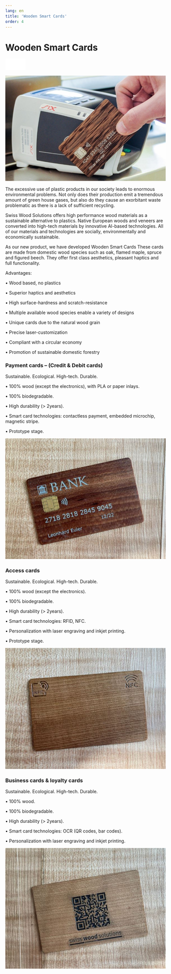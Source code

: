 ```yaml
---
lang: en
title: 'Wooden Smart Cards'
order: 4
---
```


<div class="full-width-kenburns">
<div class="wrap-bg-image">

# Wooden Smart Cards

![](/assets/images/arrow-d-white.svg)

</div>
<img srcset="/assets/images/Payment card Home.jpg"
     src="/assets/images/Payment card Home.jpg" alt="Wooden Smart Cards">
</div>

<div class="full-width-grey">
<div class="wrap -cols2">

The excessive use of plastic products in our society leads to enormous environmental problems. Not only does their production emit a tremendous amount of green house gases, but also do they cause an exorbitant waste problematic as there is a lack of sufficient recycling.

Swiss Wood Solutions offers high performance wood materials as a sustainable alternative to plastics. Native European woods and veneers are converted into high-tech materials by innovative AI-based technologies. All of our materials and technologies are socially, environmentally and economically sustainable.

As our new product, we have developed Wooden Smart Cards These cards are made from domestic wood species such as oak, flamed maple, spruce and figured beech. They offer first class aesthetics, pleasant haptics and full functionality.

 Advantages:
 
• Wood based, no plastics

• Superior haptics and aesthetics

• High surface-hardness and scratch-resistance 

• Multiple available wood species enable a variety of designs

• Unique cards due to the natural wood grain

• Precise laser-customization

• Compliant with a circular economy

• Promotion of sustainable domestic forestry


</div>
</div>

<div class="full-width">
<div class="wrap">

### Payment cards – (Credit & Debit cards)

Sustainable. Ecological. High-tech. Durable. 

• 100% wood (except the electronics), with PLA or paper inlays.

• 100% biodegradable. 

• High durability (> 2years).

• Smart card technologies:  contactless payment, embedded microchip, magnetic stripe.

• Prototype stage.


<div class="picturegallery">
      <a href="/assets/images/Payment card.jpg">
          <img src="/assets/images/Payment card.jpg" alt="Chip card made of cherry wood, with contactless payment feature">
      </a>
</div>

</div>
</div>

<div class="full-width-grey">
<div class="wrap">

### Access cards

Sustainable. Ecological. High-tech. Durable. 

• 100% wood (except the electronics).

• 100% biodegradable. 

• High durability (> 2years).

• Smart card technologies:  RFID, NFC.

• Personalization with laser engraving and inkjet printing.

• Prototype stage.

<div class="picturegallery">
     <a href="/assets/images/Access card.jpg">
          <img src="/assets/images/Access card.jpg" alt="Access card from maple">
     </a>
</div>

</div>
</div>

<div class="full-width">
<div class="wrap">

### Business cards & loyalty cards

Sustainable. Ecological. High-tech. Durable. 

• 100% wood.

• 100% biodegradable. 

• High durability (> 2years).

• Smart card technologies:  OCR (QR codes, bar codes).

• Personalization with laser engraving and inkjet printing.

<div class="picturegallery">
     <a href="/assets/images/Business card.jpg">
          <img src="/assets/images/Business card.jpg" alt="Swiss Wood Solutions business card with QR code from maple wood ">
     </a>
</div>

</div>
</div>
